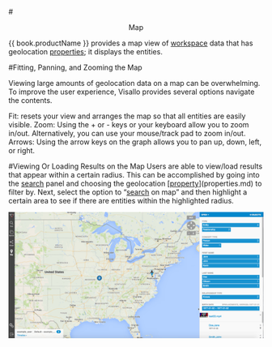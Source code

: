 #<center> Map </center>

{{ book.productName }} provides a map view of [workspace](workspaces.md) data that has geolocation
[properties](properties.md); it displays the entities.

#Fitting, Panning, and Zooming the Map

Viewing large amounts of geolocation data on a map can be overwhelming.  To improve the user experience, Visallo
provides several options navigate the contents.

Fit: <Fit image here> resets your view and arranges the map so that all entities are easily visible.
Zoom: Using the + or - keys or your keyboard allow you to zoom in/out.  Alternatively, you can use your mouse/track pad
to zoom in/out.
Arrows: Using the arrow keys on the graph allows you to pan up, down, left, or right.


#Viewing Or Loading Results on the Map
Users are able to view/load results that appear within a certain radius. This can be accomplished by going into the
[search](search.md) panel and choosing the geolocation [[property](properties.md)](properties.md) to filter by.  Next,
select the option to “[search](search.md) on map” and then highlight a certain area to see if there are entities within
the highlighted radius.


<img src = images/map.png width="600">


<!--
TODO:
- operations
-->
